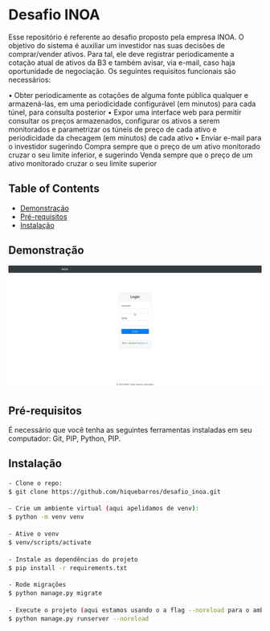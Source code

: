 # Desafio INOA

Esse repositório é referente ao desafio proposto pela empresa INOA. O objetivo do sistema é auxiliar um investidor nas suas decisões de comprar/vender ativos. Para tal, ele deve registrar periodicamente a cotação atual de ativos da B3 e também avisar, via e-mail, caso haja oportunidade de negociação. Os seguintes requisitos funcionais são necessários:

•	Obter periodicamente as cotações de alguma fonte pública qualquer e armazená-las, em uma periodicidade configurável (em minutos)  para cada túnel, para consulta posterior
•	Expor uma interface web para permitir consultar os preços armazenados, configurar os ativos a serem monitorados e parametrizar os túneis de preço de cada ativo e periodicidade da checagem (em minutos) de cada ativo
•	Enviar e-mail para o investidor sugerindo Compra sempre que o preço de um ativo monitorado cruzar o seu limite inferior, e sugerindo Venda sempre que o preço de um ativo monitorado cruzar o seu limite superior


## Table of Contents

- [Demonstração](#demonstração)
- [Pré-requisitos](#pré-requisitos)
- [Instalação](#instalação)

## Demonstração
![Demo GIF](inoa_gif.gif)
## Pré-requisitos

É necessário que você tenha as seguintes ferramentas instaladas em seu computador: Git, PIP, Python, PIP.

## Instalação

```bash
- Clone o repo:
$ git clone https://github.com/hiquebarros/desafio_inoa.git

- Crie um ambiente virtual (aqui apelidamos de venv):
$ python -m venv venv

- Ative o venv
$ venv/scripts/activate

- Instale as dependências do projeto
$ pip install -r requirements.txt

- Rode migrações
$ python manage.py migrate

- Execute o projeto (aqui estamos usando o a flag --noreload para o ambiente de desenvolvimento não iniciar a job de atualização de preços 2 vezes)
$ python manage.py runserver --noreload

```
